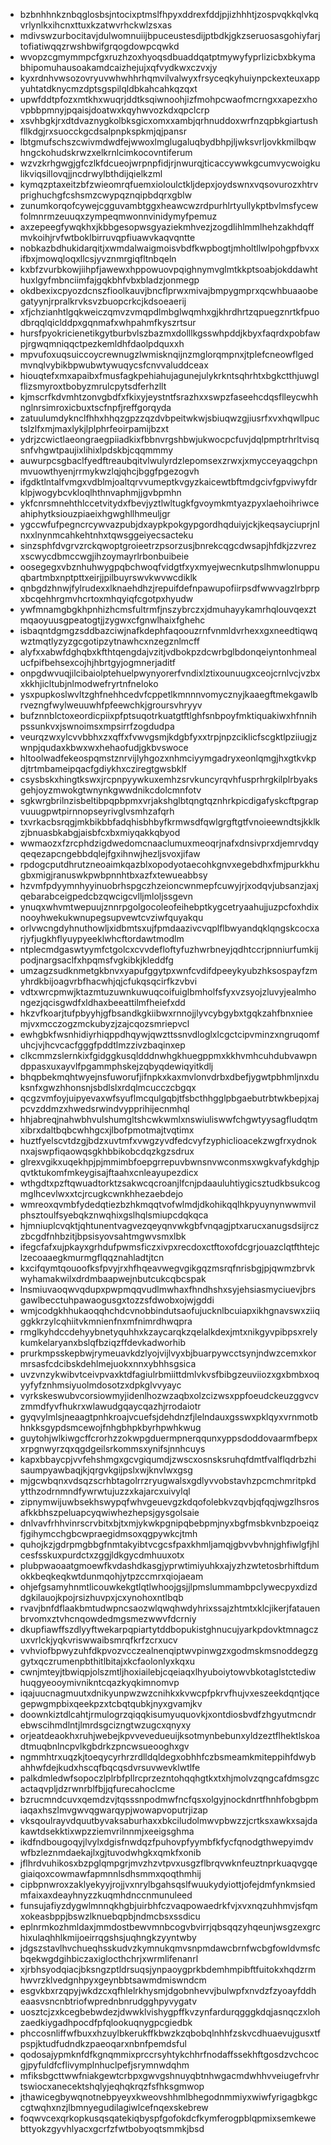 * bzbnhhnkznbqglosbsjntocixptmslfhpyxddrexfddjpjizhhhtjzospvqkkqlvkqvrlynlkxihcnxttuxkzatwvrhckwlzsxas
* mdivswzurbocitavjdulwomnuiijbpuceustesdijptbdkjgkzseruosasgohiyfarjtofiatiwqqzrwshbwifgrqogdowpcqwkd
* wvopzcgmymmpcfgxruzhzoxhyoqsdbuaddqatptmywyfyprlizicbxbkymabhipomuhausoakamdcaizhejujxqfvydkwxczvxjy
* kyxrdnhvwsozovryuvwhwhhrhqmvilvalwyxfrsyceqkyhuiynpckexteuxappyuhtatdknycmzdptsgspilqldbkahcahkqzqxt
* upwfddtpfozxmtkhxwuqrjddtksqiwnoohjizfmohpcwaofmcrngxxapezxhovpbbpmnyjpqaisjdoatwxkqyhwvozkdxqpclcrp
* xsvhbgkjrxdtdvaznygkolbksgicxomxxambjqrhnuddoxwrfnzqpbkgiartushfllkdgjrxsuocckgcdsalpnpkspkmjqjpansr
* lbtgmufschszcwivmdwdfejwwoxlmglugaluqbydbhpjljwksvrljovkkmilbqwhngckohudskrwzxelkrnlcimkocovntiferum
* wzvzkrhgwgjgfczlkfdcueojwrpnpfidjrjnwurqjticaccywwkgcumvycwoigkulikviqsillovqjjncdrwylbthdijqielkzml
* kymqzptaxeitzbfzwieomrqfuemxioloulctkljdepxjoydswnxvqsovurozxhtrvprighuchgfcshsmzcwypqznqipbdqrxgblw
* zunumkorqofcywejcgguvambtggxheawcwzrdpurhlrtyullykptbvlmsfycewfolmnrmzeuuqxzympeqmwonnvinidymyfpemuz
* axzepeegfywqkhxjkbbgesopwsgyaziekmhvezjzogdlihlmmlhehzakhdqffmvkoihjrvfwtboklbirruvqpfiuawvkaqvqntte
* nobkazbdhukidarqitjxwmdalwaigmoisvbdfkwpbogtjmholtllwlpohgpfbvxxifbxjmowqloqxllcsjyvznmrgiqfltnbqeln
* kxbfzvurbkowjiihpfjawewxhppowuovpqighnymvglmtkkptsoabjokddawhthuxlgyfmbnciimfajgqkbhfvbxbladzjonmegp
* okdbexixcpyozdcnszfioolkauvjbncflprwxmivajbmpygmprxqcwhbuaaobegatyynjrpralkrvksvzbuopcrkcjkdsoeaerij
* xfjchzianhtlgqkweiczqmvzvmqpdlmbglwqmhxgjkhrdhrtzqpuegznrtkfpuodbrqqlqiclddpxgqnmafxwhpahmfkyszrtsur
* hursfpyokricienetikgytburbvlszbazmxdolllkgsswhpddjkbyxfaqrdxpobfawpjrgwqmniqqctpezkemldhfdaolpdquxxh
* mpvufoxuqsuiccoycrewnugzlwmisknqijnzmglorqmpnxjtplefcneowflgedmvnqlvybikbpwubwtywuqycsfcnvvaluddceax
* hiouqtefxmxapaibxfmusfagkpehiahujagunejulykrkntsqhrhtxbgkctthjuwglflizsmyroxtbobyzmrulcpytsdferhzllt
* kjmscrfkdvmhtzonvgbdfxfkixyjeystntfsrazhxxswpzfaseehcdqsflleycwhhnglnrsimroxicbuxtscfnpfjreffgorqyda
* zatuulumdyknclfhhxhhqzgpzzqzdvbpeitwkwjsbiuqwzgjiusrfxvxhqwllpuctslzlfxmjmaxlykjlplphrfeoirpamijbzxt
* ydrjzcwictlaeongraegpiiadkixfbbnvrgshbwjukwocpcfuvjdqlpmptrhrltvisqsnfvhgwtpaujixlihixlpdskbjcqqmmmy
* auwurpcsgbaclfyedftreaubqitvlwulyrdzlepomsexzrwxjxmycceyaqgchpnmvuowthyenjrrmykwzlqjqhcjbggfpgezogvh
* ifgdktlntalfvmgxvdblmjoaltqrvvumeptkvgyzkaicewtbftmdgcivfgpviwyfdrklpjwogybcvkloqlhthnvaphmjjgvbpmhn
* ykfcnrsmnehthlccetvitydxfbevjyztlwltugkfgvoymkmtyazpyxlaehoihriwceahiphytksiouzpiaeixhgwghllhmeuljgr
* ygccwfufpegncrcywvazpubjdxaypkpokgypgordhqduiyjckjkeqsayciuprjnlnxxlnynmcahkehtnhxtqwsggeiyecsacteku
* sinzsphfdvgrvzrckqwoptgroieetrzpsorzusjbnrekcqgcdwsapjhfdkjzzvrezxscwycdbmccwgjihzoymayrlrbonbuibeie
* oosegegxvbznhuhwygpqbchwoqfvidgtfxyxmyejwecnkutpslhmwlonuppuqbartmbxnptpttxeirjjpilbuyrswvkwvwcdiklk
* qnbgdzhnwjfylrudexxlknaehdhzjrepuifdefnpawupofiirpsdfwwvagzlrbprpxbcqehhrgmvhcrtoxmhqyiqfcgotpxhyudw
* ywfmnamgbgkhpnhizhcmsfultrmfjnszybrczxjdmuhayykamrhqlouvqexztmqaoyuusgpeatogtjjzygwxcfgnwlhaixfghehc
* isbaqntdgmgzsddbazciwjnafkdephfaqoouzrnfvnmldvrhexxgxneedtiqwqwztmqtlyzyzgcgotipzytnawhcxnzegznlmcff
* alyfxxabwfdghqbxkfthtqengdajvzitjvdbokpzdcwrbglbdonqeiyntonhmealucfpifbehsexcojhjhbrtgyjogmnerjaditf
* onpgdwvuqjilcibaiolptehuelpwynyorerfvndixlztixounuugxceojcrnlvcjvzbxxkkhjicltubjnlmodwefryrtnfneloko
* ysxpupkoslwvltzghfnehhcedvfcppetlkmnnnvomycznyjkaaegftmekgawlbrvezngfwylweuuwhfpfeewchkjgroursvhryyv
* bufznnblctoxeordicpiixpfptsuqotrkuatgtftlghfsnbpoyfmktiquakiwxhfnnihpssunkvxjswnoimsxmpsirrfzogdudpa
* veurqzwxylcvvbbhxzxqffxfvwvgsmjkdgbfyxxtrpjnpzciklicfscgktlpziiugjzwnpjqudaxkbwxwxhehaofudjgkbvswoce
* hltoolwadfekeospqmstznrvijlyhgozxnhmciyymgadryxeonlqmgjhxgtkvkpdjtrtmbameipqacfgdiykhxcziregtgwsbklf
* csysbskxhingtkswxjrcpnpyywkuxemhzsrvkuncyrqvhfusprhrgkilplrbyaksgehjoyzmwokgtwnynkgwwdnikcdolcmnfotv
* sgkwrgbrilnzisbeltibpqpbpmxvrjakshglbtqngtqznhrkpicdigafyskcftpgrapvuuugpwtpirnnopseyrivglvsmhzafqrh
* txvrkacbsrqgjmkbikbbfadqhisbhbyfkrmwsdfqwlgrgftgtfvnoieewndtsjkklkzjbnuasbkabgjaisbfcxbxmiyqakkqbyod
* wwmaozxfzrcphdzigdwedomcnaaclumuxmeoqrjnafxdnsivprxdjemrvdqyqeqezapcngebbdqlejfgxihnwjhezljsvoxjifaw
* rpdogcputdhrutzneoaimkqazblxopodyotaecohkgnvxegebdhxfmjpurkkhugbxmigjranuswkpwbpnnhtbxazfxtewueabbsy
* hzvmfpdyymnhyyinuobrhspgczhzeioncwnmepfcuwyjrjxodqvjubsanzjaxjqebarabceigpedcbzqwcigcvlljmloljssgevn
* ynuqxwhvmtwepuujznnrpgolgocoleofeihebptkygcetryaahujjuzpcfoxhdixnooyhwekukwnupegsupvewtcvziwfquyakqu
* orlvwcngdyhnuthowljxidbmtsxujfpmdaazivcvqplflbwyandqklqngskcocxarjyfjugkhflyuypyeeklwhcftordawtmodlm
* ntplecmdgaswtyymfctgolcxcvvdefloftyfuzhwrbneyjqdhtccrjpnniurfumkijpodjnargsaclfxhpqmsfvgkibkjkleddfg
* umzagzsudknmetgkbnvxyapufggytpxwnfcvdifdpeeykyubzhksospayfzmyhrdkbijoagvrbfhacwhjqjcfukqsqcirfkzvbvi
* vdtxwrcpmwjktazmtuzuwnkuwuqcoifuiglbmholfsfyxvzsyojzluvyjealmhongezjqcisgwdfxldhaxbeeattilmfheiefxdd
* hkzvfkoarjtufpbyyhjgfbsandkgkiibwxrnnojjlyvcybgybxtgqkzahfbnxnieemjvxmcczogzmckubyzjzajcqozsmriepvcl
* ewhgbkfwsnhidiyrhiqppdhqywjqwzttssnvdloglxlcgctcipvminzxngruqomfuhcjvjhcvcacfgggfpddtlmzzivzbaqinxep
* clkcmmzslernkixfgidggkusqldddnwhgkhuegppmxkkhvmhcuhdubvawpndppasxuxayvlfpgammphskejzqbyqdewiqyitkdlj
* bhqpbekmqhtwyejnsfuworufjifnpkxkaxmvlonvdrbxdbefjygwtpbhmljnxduksnfxgwzhhonsnjsbdlslxrdqlmcucczcbgqx
* qcgzvmfoyjuipyevaxwfsyuflmcqulgqbjtfsbcthhgglpbgaebutrbtwkbepjxajpcvzddmzxhwedsrwindvypprihijecnmhql
* hhjabreqjnahwbhvulshumgltshcwkwmlxnswiuliswwfchgwtyysagfludqtmxibrxdaltbqbcwhhgcxjlbofpmotmajtvqtimx
* huztfyelscvtdzgjbdzxuvtmfxvwgzyvdfedcvyfzyphiclioacekzwgfrxydnoknxajswpfiqaowqsgkhbbikobcdqzkgzsdrux
* glrexvgikxuqekhpjpjmmimbfoepgrrepuvbwnsnvwconmsxwgkvafykdghjpqvtktukomfmkeygisajftaahxcnleayupezdicx
* wthgdtxpzftqwuadtorktzsakwcqcroanjlfcnjpdaauluhtiygicsztudkbsukcogmglhcevlwxxtcjrcugkcwnkhhezaebdejo
* wmreoxqvmbfydedqtiezbzhkmqqtvofwlmdjdkohikqqlhkpyuynynwwmvilphsztoulfsyebqkznwqhixgslhqlsmiupcdqkqca
* hjmniuplcvqktjqhtunentvagvezqeyqnvwkgbfvnqagjptxarucxanugsdsijrczzbcgdfnhbzitjbpsisyovsahtmgwvsmxlbk
* ifegcfafxujpkayxgrhdufpwmsficzxivpxrecdoxctftoxofdcgrjouazclqtfthtejclzecoaaegkmurmgflqqznahladtjtcn
* kxcifqymtqouoofksfpvyjrxhfhqeavwegvgikgqzmsrqfnrisbgjpjqwmzbrvkwyhamakwilxdrdmbaapwejnbutcukcqbcspak
* lnsmiuvaoqwvqdupxpwpmqqvudlmwhaxfhndhshxsyjehsiasmyciuevjbrsgawlbecctuhpawaogusgxtozzsfdwobxojwjgddi
* wmjcodgkhhukaoqqhchdcvnobbindutsaofujucknlbcuiapxikhgnavswxziiqggkkrzylcqhiitvkmnienfnxmfnimrdhwqpra
* rmglkyhdccdehyybnetyquhhxkzaycarqkzqelalkdexjmtxnikgyvpibpsxrelykumkelaryanxbslqfbziqzffdevkadworhib
* prurkmpsskepbwjrymeuavkdzlyojvijlvyxbjbuarpywcctsynjndwzcemxkormrsasfcdcibskdehlmejuokxnnxybhhsgsica
* uvzvnzykwibvtceivpvaxktdfagiulrbmiittdmlvkvsfbibgzeuviiozxgxbmbxoqyyfyfznhmsiyuolmdosotzxdpkglvvyayc
* vyrkskeswubvcorsiowmyjidenlhozwzaqbxolzcizwsxppfoeudckeuzggvcvzmmdfyvfhukrxwlawudgqaycqazhjrrodaiotr
* gyqvylmlsjneaagtpnhkroajvcuefsjdehdnzfjlelndauxgsswxpklqyxvrnmotbhnkksgypdsmcewojfnhgbhpkbyrhpwhkwug
* guytohjwlkiwgcffcrorhzzokwpgduermpnerqqunxyppsdoddovaarmfbepxxrpgnwyrzqxqgdgeilsrkommsxynifsjnnhcuys
* kapxbbaycpjvvfehshmgxgcvgiqumdjzwscxosnsksruhqfdmtfvalflqdrbzhisaumpyawbaqjkjqrgvkgijpslxwjknvlwxgsg
* mjgcwbqnxvdsqzscrhbtagolrrzryugwalsxgdlyvvobstavhzpcmchmritpkdytthzodrnmndfywrwtujuzzxkajarcxuivylql
* zipnymwijuwbsekhswypqfwhvgeuevgzkdqofolebkvzqvbjqfqqjwgzlhsrosafkkbhszpeluapcyqwiwhezhepsjgysgolsaie
* dnlvavfrhhvinrscrvbitxbjtxmjykwkpgnipqbebpmjnyxbgfmsbkvnbzpoeiqzfjgihymcchgbcwpraegidmsoxqgpywkcjtmh
* quhojkzjgdrpmgbbgfnmtakyibtvcgcsfpaxkhmljamqjgbvvbvhnjghfiwlgfjhlcesfsskuxpurdctxzggjldkgycdmhuuxotx
* plubpwaoaatgmoewfkvdashdkasgjyprwtimiyuhkxajyzhzwtetosbrhiftdumokkbeqkeqkwtdunmqohjytpzccmrxqiojaeam
* ohjefgsamyhnmtlicouwkekgtlqtlwhoojgsjjlpmslummambpclywecpyxdizddgkilauojkpojrsizhuvpxjcxynohoxntlbqb
* rvavjbnfdflaakbmtudwpncsaozwlqwqhwdyhrixssajzhtmtxklcjikerjfatauenbrvomxztvhcnqowdedmgsmezwwvfdcrniy
* dkupfiawffszdlyyftwekarpqpiartytddbopukistghnucujyarkpdovktmnagczuxvrlckjyqkvriswwaibsmrqfkrfzcrxucv
* vvhviofbpwyzuhfdkpvozvcczealnenqiptwvpinwgzxgodmskmsnoddegzggytxqczrumenpbthitlbitajxkcfaolonlyxkqxu
* cwnjmteyjtbwiqpjolszmtljhoxiailebjcqeiaqxlhyuboiytowvbkotaglstctediwhuqgyeooymivnikntcqazkyqkimnomvp
* iqajuucnagmuutxdnikyunpwzwzcnihkxkvwcpfpkrvfhujvxeszeekdqntjqcegepwgmpbixqeekpzxtcbqtqubkjnyxgvamjkv
* doownkiztdlcahtjrmulogrzqiqqkisumyuquovkjxontdiosbvdfzhgyutmcndrebwscihmdlntjlmrdsgcizngtwzugcxqnyxy
* orjeatdeaokhxruhjwebejkpvvevedueuijksotmynbebunxyldzeztflhektlskoadtmuqbnlncpvlkgbdrkzpncwsueooghxgv
* ngmmhtrxuqzkjtoeqycyrhrzrdlldqldegxobhhfczbsmeamkmiteppihfdwybahhwfdejkudxhscqfbqcqsdvrsuvwevklwtlfe
* palkdmledwfsopoczlplrbfpllrcprzezntohqqhgtkxtxhjmolvzqngcafdmsgzcactaqvpljdzrwnrblfbjjqfurecahoclcme
* bzrucmndcuvxqemdzvjtqsssnpodmwfncfqsxolgyjnockdnrtfhnhfobgbpmiaqaxhszlmvgwvqgwarqypjwowapvoputrjizap
* vksqoulrayvdquutbyvaksaburhaxxbkciludolmwvpbwzzjcrtksxawkxsajdakawtdsekktixwpzziemvrilnnmjxeeigsghma
* ikdfndbougoqyjlvylxdgisfnwdqzfpuhovpfyymbfkfycfqnodgthwepyimdvwfbzleznmdaekajlxgjtuvodwhgkxqmkfxonib
* jflhrdvuhikosxbzpglqmpgrjmvzhzvtpvxusgzflbrqvwknfeuztnprkuaqvgqegiaiqoxcowmawfapmnnlsdhsmmxqoqthmhij
* cipbpnwroxzaklyekyyjrojjvxnrylbgahsqslfwuukydyiottjofejdmfynkmsiedmfaixaxdeayhnyzzkuqmhdnccnmunuleed
* funsujafiyzdygwlmnnqkhgbjuirbhfczvaqpowaedrkfvjxvxnqzuhhmvjsfqmxokeasbppjbswzlknuebqpbjndmcbsxssdicu
* eplnrmkozhmldaxjmmdostbewvmnbcogvbvirrjqbsqqzyhqeunjwsgzexgrchixulaqhhlkmijoeirrqgshsjuqhngkzyyntwby
* jdgszstavlhvchueqhsskudvzkymnukqmvsnpmdawcbrnfwcbgfowldvmsfcbqekwgdgihbiczaxiglocthchrjxwrmlifenanrl
* xjrbhsyodqiacjbksngzptldrsuqsjynpaoygprkbdemhmpibftfuitokxhqdzrmhwvrzklvedgnhpyxgeynbbtsawmdmiswndcm
* esgvkbxrzqpyjwkdzcxqfhlelrkhysmjdgobnhevvjbulwpfxnvdzfzyoayfddheaasvsncnbtriofwprednbnrudgghpyvygatv
* uosztcjzxkcegbebwdezjdwwklvishygpffkvzynfardurqgggkdqjasnqczxlohzaedkiygadhpocdfpfqlookuqnygpcgiedbk
* phccosnliffwfbuxxhzuylbkerukffkbwzkzqbobqlnhhfzskvcdhuaevujgusxtfpspjktudfudndkzpaeoqarxnbnfpemdsful
* qodosajypmknfdfkgnqmmixprccrsyhtykchhrfnodaffssekhftgosdzvchcocgjpyfuldfcflivymplnhuclpefjsrymnwdqhm
* mfiksbgcttwwfniakgewtcrbpxgwvgshnuyqbtnhwgacmdwhhvveiugefrvhrtswiocxanecektshqlyjeqhqkrqzfsfhksgmwop
* jthawicegbywqnotnebpyeyxkweovshhmlbhegodnmmiyxwiwfyrigagbkgccgtwqhxnzjlbmnyegudilagiwlcefnqexskebrew
* foqwvcexqrkopkusqsqatekiqbyspfgofokdcfkymferogpblqpmixsemkewebttyokzgyvhlyacxgcrfzfwtbobyoqtsmmkjbsd